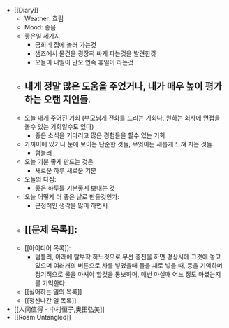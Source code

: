 - [[Diary]]
    - Weather: 흐림
    - Mood: 좋음
    - 좋은일 세가지
        - 금희네 집에 놀러 가는것
        - 샘즈에서 물건을 굉장히 싸게 파는것을 발견한것
        - 오늘이 내일이 단오 연속 휴일이 라는것
    - 내게 정말 많은 도움을 주었거나, 내가 매우 높이 평가하는 오랜 지인들.
        - 
    - 오늘 내게 주어진 기회 (부모님게 전화를 드리는 기회나, 원하는 회사에 면접을 볼수 있는 기회일수도 있다)
        - 좋은 소식을 기다리고 많은 경험들을 할수 있는 기회
    - 가까이에 있거나 눈에 보이는 단순한 것들, 무엇이든 새롭게 느껴 지는 것들.
        - 텀블러
    - 오늘 기분 좋게 만드는 것은
        - 새로운 하루 새로운 기분
    - 오늘의 다짐:
        - 좋은 하루를 기분좋게 보내는 것
    - 오늘 어떻게 더 좋은 날로 만들것인가:
        - 근정적인 생각을 많이 하면서
    - [[문제 목록]]:
        - 
    - [[아이디어 목록]]:
        - 텀블러, 아래에 탈부착 하느것으로 무선 충전을 하면 평상시에 그것에 놓고 있으며 여러개의 버튼으로 차를 넣었을때 물을 새로 넣을 때, 등을 기억하며 정기적으로 물을 마셔야 할것을 통보하며, 매번 마실때 어느 정도 마셨는지를 기억한다.
    - [[싫어하는 일의 목록]]
    - [[정신나간 일 목록]]
- [[人间值得 - 中村恒子,奥田弘美]]
- [[Roam Untangled]]
